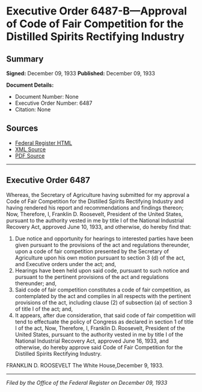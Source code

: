 # Executive Order 6487-B—Approval of Code of Fair Competition for the Distilled Spirits Rectifying Industry

## Summary

**Signed:** December 09, 1933
**Published:** December 09, 1933

**Document Details:**
- Document Number: None
- Executive Order Number: 6487
- Citation: None

## Sources
- [Federal Register HTML](https://www.presidency.ucsb.edu/documents/executive-order-6487-b-approval-code-fair-competition-for-the-distilled-spirits-rectifying)
- [XML Source](None)
- [PDF Source](None)

---

## Executive Order 6487

Whereas, the Secretary of Agriculture having submitted for my approval a Code of Fair Competition for the Distilled Spirits Rectifying Industry and having rendered his report and recommendations and findings thereon;
Now, Therefore, I, Franklin D. Roosevelt, President of the United States, pursuant to the authority vested in me by title I of the National Industrial Recovery Act, approved June 10, 1933, and otherwise, do hereby find that:
1. Due notice and opportunity for hearings to interested parties have been given pursuant to the provisions of the act and regulations thereunder, upon a code of fair competition presented by the Secretary of Agriculture upon his own motion pursuant to section 3 (d) of the act, and Executive orders under the act; and,
2. Hearings have been held upon said code, pursuant to such notice and pursuant to the pertinent provisions of the act and regulations thereunder; and,
3. Said code of fair competition constitutes a code of fair competition, as contemplated by the act and complies in all respects with the pertinent provisions of the act, including clause (2) of subsection (a) of section 3 of title I of the act; and,
4. It appears, after due consideration, that said code of fair competition will tend to effectuate the policy of Congress as declared in section 1 of title I of the act,
Now, Therefore, I, Franklin D. Roosevelt, President of the United States, pursuant to the authority vested in me by title I of the National Industrial Recovery Act, approved June 16, 1933, and otherwise, do hereby approve said Code of Fair Competition for the Distilled Spirits Rectifying Industry.

FRANKLIN D. ROOSEVELT
The White House,December 9, 1933.

---

*Filed by the Office of the Federal Register on December 09, 1933*
